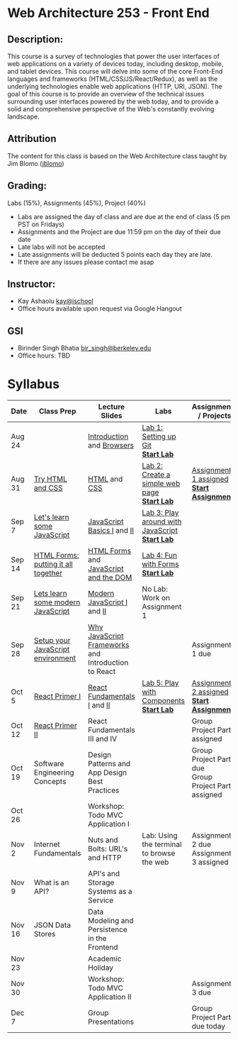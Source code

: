 # Web Architecture 253 - Front End

## Description:
This course is a survey of technologies that power the user interfaces of web applications on a variety of devices today, including desktop, mobile, and tablet devices. This course will delve into some of the core Front-End languages and frameworks  (HTML/CSS/JS/React/Redux), as well as the underlying technologies enable web applications (HTTP, URI, JSON). The goal of this course is to provide an overview of the technical issues surrounding user interfaces powered by the web today, and to provide a solid and comprehensive perspective of the Web's constantly evolving landscape.

## Attribution
The content for this class is based on the Web Architecture class taught by Jim Blomo ([jblomo](https://github.com/jblomo))

## Grading:
Labs (15%), Assignments (45%), Project (40%)
 - Labs are assigned the day of class and are due at the end of class (5 pm PST on Fridays)
 - Assignments and the Project are due 11:59 pm on the day of their due date
 - Late labs will not be accepted
 - Late assignments will be deducted 5 points each day they are late.
 - If there are any issues please contact me asap

## Instructor:
 - Kay Ashaolu <kay@ischool>
 - Office hours available upon request via Google Hangout

## GSI
 - Birinder Singh Bhatia <bir_singh@berkeley.edu>
 - Office hours: TBD

# Syllabus

|  Date |  Class Prep | Lecture Slides | Labs | Assignments / Projects |
|---|---|---|---|---|
| Aug 24 | | [Introduction](https://kayashaolu.github.io/webarch/html/l-introduction.html) and [Browsers](https://kayashaolu.github.io/webarch/html/l-what-is-a-web-browser.html) | [Lab 1: Setting up Git](https://github.com/kayashaolu/lab-setting-up-git)<br />[**Start Lab**](https://classroom.github.com/a/JyWnYJ3a)| |
| Aug 31 | [Try HTML and CSS](https://kayashaolu.github.io/webarch/html/p-try-html-css.html) | [HTML](https://kayashaolu.github.io/webarch/html/l-intro-to-html.html) and [CSS](https://kayashaolu.github.io/webarch/html/l-intro-to-css.html) | [Lab 2: Create a simple web page](https://github.com/kayashaolu/lab-create-first-website)<br /> [**Start Lab**](https://classroom.github.com/a/boQhpkyW) |  [Assignment 1 assigned](https://github.com/kayashaolu/assign-create-static-website)<br />[**Start Assignment**](https://classroom.github.com/a/9OU-SpvQ) |
| Sep 7 | [Let's learn some JavaScript](https://kayashaolu.github.io/webarch/html/p-try-javascript.html) | [JavaScript Basics I](https://kayashaolu.github.io/webarch/html/l-javascript-basics-1.html) and [II](https://kayashaolu.github.io/webarch/html/l-javascript-basics-2.html) | [Lab 3: Play around with JavaScript](https://github.com/kayashaolu/lab-play-around-with-javascript)<br />[**Start Lab**](https://classroom.github.com/a/zlwGQJyg)| |
| Sep 14 | [HTML Forms: putting it all together](https://kayashaolu.github.io/webarch/html/p-html-forms.html) | [HTML Forms](https://kayashaolu.github.io/webarch/html/l-html-forms.html) and [JavaScript and the DOM](https://kayashaolu.github.io/webarch/html/l-javascript-and-the-dom.html) | [Lab 4: Fun with Forms](https://github.com/kayashaolu/lab-fun-with-forms)<br />[**Start Lab**](https://classroom.github.com/a/Sz3mqGt-)| |
| Sep 21 | [Lets learn some modern JavaScript](https://kayashaolu.github.io/webarch/html/p-modern-javascript.html) | [Modern JavaScript I](https://kayashaolu.github.io/webarch/html/l-modern-javascript-1.html) and [II](https://kayashaolu.github.io/webarch/html/l-modern-javascript-2.html) | No Lab: Work on Assignment 1 | |
| Sep 28 | [Setup your JavaScript environment](https://github.com/kayashaolu/webarch/blob/master/md/w-setup-react-environment.md) | [Why JavaScript Frameworks](https://kayashaolu.github.io/webarch/html/l-why-javascript-frameworks.html) and Introduction to React  | |Assignment 1 due|
| Oct 5 | [React Primer I](https://github.com/kayashaolu/webarch/blob/master/md/w-react-primer-1.md) | [React Fundamentals I](https://kayashaolu.github.io/webarch/html/l-react-fundamentals-1.html) and [II](https://kayashaolu.github.io/webarch/html/l-react-fundamentals-2.html) | [Lab 5: Play with Components](https://github.com/kayashaolu/lab-play-with-components)<br />[**Start Lab**](https://classroom.github.com/a/jrfimX7V) | [Assignment 2 assigned](https://github.com/kayashaolu/assign-create-react-app)<br />[**Start Assignment**](https://classroom.github.com/a/ixfKXTUM) |
| Oct 12 | [React Primer II](https://github.com/kayashaolu/webarch/blob/master/md/w-react-primer-2.md) | React Fundamentals III and IV |  | Group Project Part 1 assigned |
| Oct 19 | Software Engineering Concepts | Design Patterns and App Design Best Practices |  | Group Project Part 1 due<br />Group Project Part 2 assigned |
| Oct 26 |  | Workshop: Todo MVC Application I  |  |   |
| Nov 2 | Internet Fundamentals | Nuts and Bolts: URL's and HTTP | Lab: Using the terminal to browse the web <br />  |Assignment 2 due<br />Assignment 3 assigned |
| Nov 9 |  What is an API? | API's and Storage Systems as a Service | | |
| Nov 16 | JSON Data Stores | Data Modeling and Persistence in the Frontend  |  | |
| Nov 23 | | Academic Holiday | | |
| Nov 30 |  |  Workshop: Todo MVC Application II   | | Assignment 3 due  |
| Dec 7 | | Group Presentations | | Group Project Part 2 due today |
